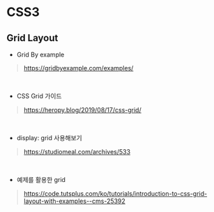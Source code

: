 # CSS3

## Grid Layout

- Grid By example

>https://gridbyexample.com/examples/

<br>

- CSS Grid 가이드

>https://heropy.blog/2019/08/17/css-grid/

<br>

- display: grid 사용해보기

>https://studiomeal.com/archives/533

<br>

- 예제를 활용한 grid

>https://code.tutsplus.com/ko/tutorials/introduction-to-css-grid-layout-with-examples--cms-25392